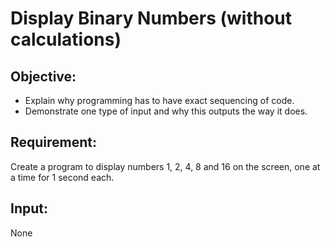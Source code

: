 # Display Binary Numbers (without calculations)

## Objective:

- Explain why programming has to have exact sequencing of code.
- Demonstrate one type of input and why this outputs the way it does.


## Requirement:

Create a program to display numbers 1, 2, 4, 8 and 16 on the screen, one at a time for 1 second each.

## Input:

None
